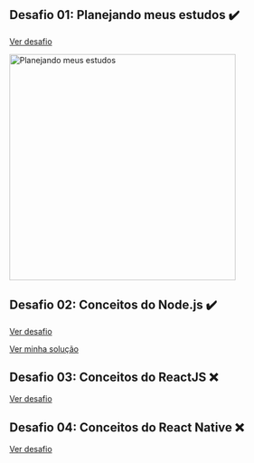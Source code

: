 ## Desafio 01: Planejando meus estudos :heavy_check_mark:
<a href="https://github.com/Rocketseat/bootcamp-gostack-desafios/tree/master/desafio-01">Ver desafio</a>

<img alt="Planejando meus estudos" src="https://uploaddeimagens.com.br/images/002/581/935/original/Selection_014.png?1586481635" width="400px" />

## Desafio 02: Conceitos do Node.js :heavy_check_mark:
<a href="https://github.com/Rocketseat/bootcamp-gostack-desafios/tree/master/desafio-conceitos-nodejs">Ver desafio</a>

<a href="https://github.com/navarrotheus/gostack-challenges/tree/master/challenge-02">Ver minha solução</a>

## Desafio 03: Conceitos do ReactJS :x:
<a href="https://github.com/Rocketseat/bootcamp-gostack-desafios/tree/master/desafio-conceitos-reactjs">Ver desafio</a>

## Desafio 04: Conceitos do React Native :x:
<a href="https://github.com/Rocketseat/bootcamp-gostack-desafios/tree/master/desafio-conceitos-react-native">Ver desafio</a>
